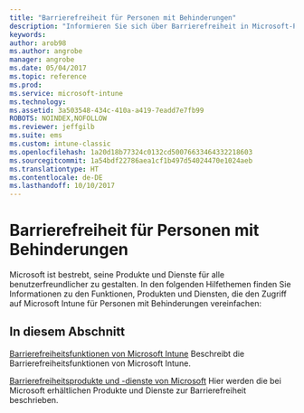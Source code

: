 ```yaml
---
title: "Barrierefreiheit für Personen mit Behinderungen"
description: "Informieren Sie sich über Barrierefreiheit in Microsoft-Produkten."
keywords: 
author: arob98
ms.author: angrobe
manager: angrobe
ms.date: 05/04/2017
ms.topic: reference
ms.prod: 
ms.service: microsoft-intune
ms.technology: 
ms.assetid: 3a503548-434c-410a-a419-7eadd7e7fb99
ROBOTS: NOINDEX,NOFOLLOW
ms.reviewer: jeffgilb
ms.suite: ems
ms.custom: intune-classic
ms.openlocfilehash: 1a20d18b77324c0132cd50076633464332218603
ms.sourcegitcommit: 1a54bdf22786aea1cf1b497d54024470e1024aeb
ms.translationtype: HT
ms.contentlocale: de-DE
ms.lasthandoff: 10/10/2017
---
```

# <a name="accessibility-for-people-with-disabilities"></a>Barrierefreiheit für Personen mit Behinderungen
Microsoft ist bestrebt, seine Produkte und Dienste für alle benutzerfreundlicher zu gestalten. In den folgenden Hilfethemen finden Sie Informationen zu den Funktionen, Produkten und Diensten, die den Zugriff auf Microsoft Intune für Personen mit Behinderungen vereinfachen:

## <a name="in-this-section"></a>In diesem Abschnitt
[Barrierefreiheitsfunktionen von Microsoft Intune](accessibility-features-of-microsoft-intune.md) Beschreibt die Barrierefreiheitsfunktionen von Microsoft Intune.

[Barrierefreiheitsprodukte und -dienste von Microsoft](accessibility-products-and-services-from-microsoft.md) Hier werden die bei Microsoft erhältlichen Produkte und Dienste zur Barrierefreiheit beschrieben.
